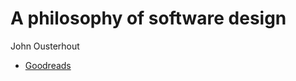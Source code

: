 # A philosophy of software design

John Ousterhout

* [Goodreads](https://www.goodreads.com/book/show/39996759-a-philosophy-of-software-design)

